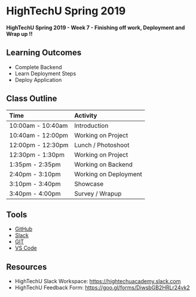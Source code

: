 # HighTechU Spring 2019

**HighTechU Spring 2019 - Week 7 - Finishing off work, Deployment and Wrap up !!**

## Learning Outcomes

* Complete Backend
* Learn Deployment Steps
* Deploy Application

## Class Outline

|Time|Activity|
|:---|:---|
|10:00am - 10:40am|Introduction|
|10:40am - 12:00pm|Working on Project|
|12:00pm - 12:30pm|Lunch / Photoshoot|
|12:30pm - 1:30pm|Working on Project|
|1:35pm - 2:35pm|Working on Backend|
|2:40pm - 3:10pm|Working on Deployment|
|3:10pm - 3:40pm|Showcase|
|3:40pm - 4:00pm|Survey / Wrapup|

## Tools

* [GitHub](https://github.com/)
* [Slack](https://slack.com/)
* [GIT](https://git-scm.com/)
* [VS Code](https://code.visualstudio.com/)

## Resources

* HighTechU Slack Workspace: https://hightechuacademy.slack.com
* HighTechU Feedback Form: https://goo.gl/forms/DiwsbGB2HRLr24vk2
